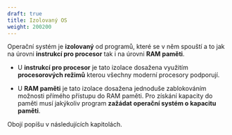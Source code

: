 ```yaml
---
draft: true
title: Izolovaný OS
weight: 200200
---
```


Operační systém je **izolovaný** od programů, které se v něm spouští a to jak na úrovni **instrukcí pro procesor** tak i na úrovni **RAM paměti**.

- U **instrukcí pro procesor** je tato izolace dosažena využitím **procesorových režimů** kterou všechny moderní procesory podporují.  

- U **RAM paměti** je tato izolace dosažena jednoduše zablokováním možnosti přímého přístupu do RAM paměti. Pro získání kapacity do paměti musí jakýkoliv program **zažádat operační systém o kapacitu paměti**.

Obojí popíšu v následujících kapitolách.